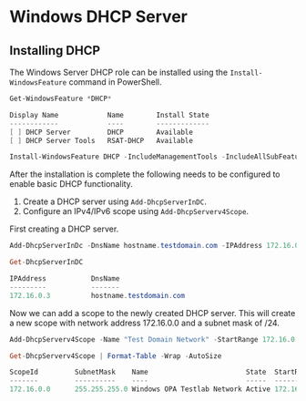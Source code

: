 # Windows DHCP Server
## Installing DHCP
The Windows Server DHCP role can be installed using the `Install-WindowsFeature` command in PowerShell.

```PowerShell
Get-WindowsFeature *DHCP*

Display Name            Name        Install State
------------            ----        -------------
[ ] DHCP Server         DHCP        Available
[ ] DHCP Server Tools   RSAT-DHCP   Available

Install-WindowsFeature DHCP -IncludeManagementTools -IncludeAllSubFeature
```
  
After the installation is complete the following needs to be configured to enable basic DHCP functionality.
1. Create a DHCP server using `Add-DhcpServerInDC`.
2. Configure an IPv4/IPv6 scope using `Add-DhcpServerv4Scope`.

First creating a DHCP server.
```PowerShell
Add-DhcpServerInDc -DnsName hostname.testdomain.com -IPAddress 172.16.0.3

Get-DhcpServerInDC

IPAddress           DnsName
---------           -------
172.16.0.3          hostname.testdomain.com
```

Now we can add a scope to the newly created DHCP server.
This will create a new scope with network address 172.16.0.0 and a subnet mask of /24.
```PowerShell
Add-DhcpServerv4Scope -Name "Test Domain Network" -StartRange 172.16.0.150 -EndRange 172.16.0.199 -SubnetMask 255.255.255.0

Get-DhcpServerv4Scope | Format-Table -Wrap -AutoSize

ScopeId         SubnetMask    Name                        State  StartRange       EndRange        LeaseDuration
-------         ----------    ----                        -----  ----------       --------        -------------
172.16.0.0      255.255.255.0 Windows OPA Testlab Network Active 172.16.0.150     172.16.0.199    8.00:00:00
```

